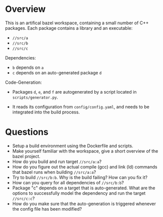 # Overview
This is an artifical bazel workspace, containing a small number of C++ packages. Each package contains a library and an executable:

- `//src/a`
- `//src/b`
- `//src/c`

Dependencies:

- `b` depends on `a`
- `c` depends on an auto-generated package `d`

Code-Generation:

- Packages `d`, `e`, and `f` are autogenerated by a script located in `scripts/generator.py`.

- It reads its configuration from `config/config.yaml`, and needs to be integrated into the build process.


# Questions
- Setup a build environment using the Dockerfile and scripts.
- Make yourself familiar with the workspace, give a short overview of the bazel project.
- How do you build and run target `//src/a:a`?
- How do you figure out the actual compile (gcc) and link (ld) commands that bazel runs when building `//src/a:a`?
- Try to build `//src/b:b`. Why is the build failing? How can you fix it?
- How can you query for all dependencies of `//src/b:b`?
- Package "c" depends on a target that is auto-generated. What are the options to successfully model the dependency and run the target `//src/c:c`?
- How do you make sure that the auto-generation is triggered whenever the config file has been modified?

